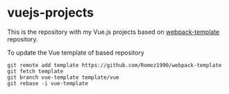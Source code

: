# vuejs-projects

This is the repository with my Vue.js projects based on [webpack-template](https://github.com/Romez1990/webpack-template) repository.

To update the Vue template of based repository 

	git remote add template https://github.com/Romez1990/webpack-template
	git fetch template
	git branch vue-template template/vue
	git rebase -i vue-template
